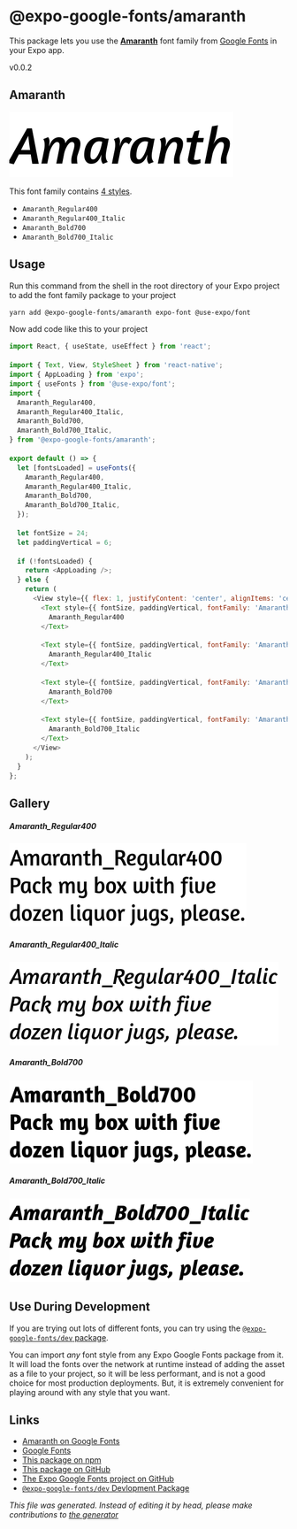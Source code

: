 # @expo-google-fonts/amaranth

This package lets you use the [**Amaranth**](https://fonts.google.com/specimen/Amaranth) font family from [Google Fonts](https://fonts.google.com/) in your Expo app.

v0.0.2

## Amaranth

![Amaranth](./font-family.png)

This font family contains [4 styles](#gallery).

- `Amaranth_Regular400`
- `Amaranth_Regular400_Italic`
- `Amaranth_Bold700`
- `Amaranth_Bold700_Italic`

## Usage

Run this command from the shell in the root directory of your Expo project to add the font family package to your project
```sh
yarn add @expo-google-fonts/amaranth expo-font @use-expo/font
```

Now add code like this to your project
```js
import React, { useState, useEffect } from 'react';

import { Text, View, StyleSheet } from 'react-native';
import { AppLoading } from 'expo';
import { useFonts } from '@use-expo/font';
import {
  Amaranth_Regular400,
  Amaranth_Regular400_Italic,
  Amaranth_Bold700,
  Amaranth_Bold700_Italic,
} from '@expo-google-fonts/amaranth';

export default () => {
  let [fontsLoaded] = useFonts({
    Amaranth_Regular400,
    Amaranth_Regular400_Italic,
    Amaranth_Bold700,
    Amaranth_Bold700_Italic,
  });

  let fontSize = 24;
  let paddingVertical = 6;

  if (!fontsLoaded) {
    return <AppLoading />;
  } else {
    return (
      <View style={{ flex: 1, justifyContent: 'center', alignItems: 'center' }}>
        <Text style={{ fontSize, paddingVertical, fontFamily: 'Amaranth_Regular400' }}>
          Amaranth_Regular400
        </Text>

        <Text style={{ fontSize, paddingVertical, fontFamily: 'Amaranth_Regular400_Italic' }}>
          Amaranth_Regular400_Italic
        </Text>

        <Text style={{ fontSize, paddingVertical, fontFamily: 'Amaranth_Bold700' }}>
          Amaranth_Bold700
        </Text>

        <Text style={{ fontSize, paddingVertical, fontFamily: 'Amaranth_Bold700_Italic' }}>
          Amaranth_Bold700_Italic
        </Text>
      </View>
    );
  }
};

```

## Gallery

##### Amaranth_Regular400
![Amaranth_Regular400](./4b8c69a7d5f0b230b1b010da8da3ad4ccb84f4dff4a1247a14af83392c9ecf64.ttf.png)

##### Amaranth_Regular400_Italic
![Amaranth_Regular400_Italic](./359639014bf096771cbebb373f2d347f8e1b44a2ef2b48556e1a21289dbc7eb5.ttf.png)

##### Amaranth_Bold700
![Amaranth_Bold700](./9b35625ebc301f471cd70df7575f4fc81597a8ab27dc321418707c40d8a99616.ttf.png)

##### Amaranth_Bold700_Italic
![Amaranth_Bold700_Italic](./48c74968a6ddedd92d0c4d4e05959d24a1ae124fce3ab60c793c5a331dddee10.ttf.png)


## Use During Development

If you are trying out lots of different fonts, you can try using the [`@expo-google-fonts/dev` package](https://www.npmjs.com/package/@expo-google-fonts/dev).

You can import *any* font style from any Expo Google Fonts package from it. It will load the fonts
over the network at runtime instead of adding the asset as a file to your project, so it will be 
less performant, and is not a good choice for most production deployments. But, it is extremely convenient
for playing around with any style that you want.

## Links

- [Amaranth on Google Fonts](https://fonts.google.com/specimen/Amaranth)
- [Google Fonts](https://fonts.google.com/)
- [This package on npm](https://www.npmjs.com/package/@expo-google-fonts/amaranth)
- [This package on GitHub](https://github.com/expo/google-fonts/tree/master/font-packages/amaranth)
- [The Expo Google Fonts project on GitHub](https://github.com/expo/google-fonts)
- [`@expo-google-fonts/dev` Devlopment Package](https://github.com/expo/google-fonts/tree/master/font-packages/dev)


*This file was generated. Instead of editing it by head, please make contributions to [the generator](https://github.com/expo/google-fonts/tree/master/packages/generator)*
